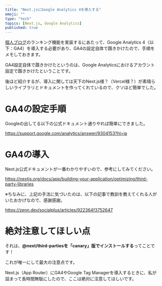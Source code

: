```yaml
---
title: "Next.jsにGoogle Analytics 4を導入する"
emoji: ""
type: "tech"
topics: [Next.js, Google Analytics]
published: true
---
```

[個人ブログ](https://ribrary.uk)のランキング機能を実装するにあたって、Google Analytics 4（以下：GA4）を導入する必要があり、GA4の設定自体で躓きかけたので、手順をメモしておきます。

GA4設定自体で躓きかけたというのは、Google Analyticsにおけるアカウント設定で躓きかけたということです。

後ほど紹介するが、導入に関しては天下のNext.js様？（Vercel様？）が素晴らしいライブラリとドキュメントを作ってくれているので、クソほど簡単でした。

# GA4の設定手順

Googleの出してる以下の公式ドキュメント通りやれば簡単にできました。

https://support.google.com/analytics/answer/9304153?hl=ja

# GA4の導入

Next.js公式ドキュメントが一番わかりやすいので、参考にしてみてください。

https://nextjs.org/docs/app/building-your-application/optimizing/third-party-libraries

※ちなみに、上記の手法に気づいたのは、以下の記事で教訓を教えてくれる人がいたおかげなので、感謝感謝。

https://zenn.dev/socialplus/articles/922364f3752647

# 絶対注意してほしい点

それは、**@next/third-partiesを「canary」版でインストールする**ってことです！

これが唯一にして最大の注意点です。

Next.js（App Router）にGA4やGoogle Tag Managerを導入するときに、私が詰まって長時間無駄にしたので、ここは絶対に注意してほしいです。